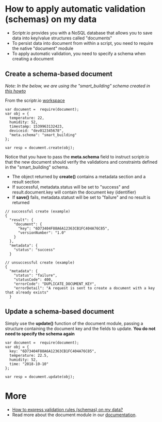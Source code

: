 # How to apply automatic validation (schemas) on my data

- Scriptr.io provides you with a NoSQL database that allows you to save data into key/value structures called "documents" 
- To persist data into document from within a script, you need to require the native "document" module
- To apply automatic validation, you need to specify a schema when creating a document

## Create a schema-based document

*Note: In the below, we are using the "smart_building" schema created in [this howto](create_schema.md)*

From the scriptr.io [workspace](https://www.scriptr.io/workspace)

```
var document =  require(document);
var obj = {
  temperature: 22,
  humidity: 52,
  timestamp: 1539963132423,
  deviceid: "dev012345678",
  "meta.schema": "smart_building"
};

var resp = document.create(obj);
```
Notice that you have to pass the **meta.schema** field to instruct scriptr.io that the new document should verify the validations and constraints defined in the "smart_building" schema.

- The object returned by **create()** contains a metadata section and a result section
- If successful, metadata.status will be set to "success" and result.document.key will contain the document key (identifier)
- If **save()** fails, metadata.statust will be set to "failure" and no result is returned

```
// successful create (example)
{
  "result": {
    "document": {
      "key": "6D73404F88A6A12363CB1FC404A76C85",
      "versionNumber": "1.0"
    }
  },
  "metadata": {
    "status": "success"
  }
  
// unsuccessful create (example)
{
  "metadata": {
    "status": "failure",
    "statusCode": 400,
    "errorCode": "DUPLICATE_DOCUMENT_KEY",
    "errorDetail": "A request is sent to create a document with a key that already exists"
  }

```

## Update a schema-based document

Simply use the **update()** function of the document module, passing a structure containing the document key and the fields to update.
**You do not need to specify the schema again**

```
var document =  require(document);
var obj = {
  key: "6D73404F88A6A12363CB1FC404A76C85",
  temperature: 22.5,
  humidity: 52,  
  time: "2018-10-10"
};

var resp = document.update(obj);
```

# More

- [How to express validation rules (schemas) on my data?](create_schema.md)
- Read more about the document module in our [documentation](https://www.scriptr.io/documentation#documentation-documentdocumentModule).
